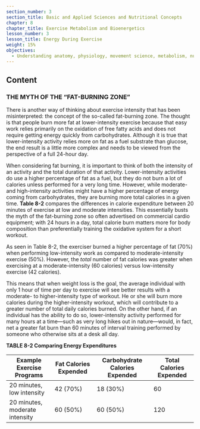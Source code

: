 ```yaml
---
section_number: 3
section_title: Basic and Applied Sciences and Nutritional Concepts
chapter: 8
chapter_title: Exercise Metabolism and Bioenergetics
lesson_number: 3
lesson_title: Energy During Exercise
weight: 15%
objectives:
  - Understanding anatomy, physiology, movement science, metabolism, nutrition, and supplementation.
---
```


## Content
### THE MYTH OF THE “FAT-BURNING ZONE”

There is another way of thinking about exercise intensity that has been misinterpreted: the concept of the so-called fat-burning zone. The thought is that people burn more fat at lower-intensity exercise because that easy work relies primarily on the oxidation of free fatty acids and does not require getting energy quickly from carbohydrates. Although it is true that lower-intensity activity relies more on fat as a fuel substrate than glucose, the end result is a little more complex and needs to be viewed from the perspective of a full 24-hour day.

When considering fat burning, it is important to think of both the intensity of an activity and the total duration of that activity. Lower-intensity activities do use a higher percentage of fat as a fuel, but they do not burn a lot of calories unless performed for a very long time. However, while moderate- and high-intensity activities might have a higher percentage of energy coming from carbohydrates, they are burning more total calories in a given time. **Table 8-2** compares the differences in calorie expenditure between 20 minutes of exercise at low and moderate intensities. This essentially busts the myth of the fat-burning zone so often advertised on commercial cardio equipment; with 24 hours in a day, total calorie burn matters more for body composition than preferentially training the oxidative system for a short workout.

As seen in Table 8-2, the exerciser burned a higher percentage of fat (70%) when performing low-intensity work as compared to moderate-intensity exercise (50%). However, the *total* number of fat calories was greater when exercising at a moderate-intensity (60 calories) versus low-intensity exercise (42 calories).

This means that when weight loss is the goal, the average individual with only 1 hour of time per day to exercise will see better results with a moderate- to higher-intensity type of workout. He or she will burn more calories during the higher-intensity workout, which will contribute to a greater number of total daily calories burned. On the other hand, if an individual has the ability to do so, lower-intensity activity performed for many hours at a time—such as very long hikes out in nature—would, in fact, net a greater fat burn than 60 minutes of interval training performed by someone who otherwise sits at a desk all day.

**TABLE 8-2 Comparing Energy Expenditures**

| Example Exercise Programs | Fat Calories Expended | Carbohydrate Calories Expended | Total Calories Expended |
|---|---|---|---|
| 20 minutes, low intensity | 42 (70%) | 18 (30%) | 60 |
| 20 minutes, moderate intensity | 60 (50%) | 60 (50%) | 120 |